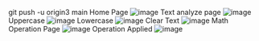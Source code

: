 git push -u origin3 main
Home Page
![image](https://user-images.githubusercontent.com/80594068/174014288-f7aab8fc-0153-4e4b-8c27-1610788fa28e.png)
Text analyze page
![image](https://user-images.githubusercontent.com/80594068/174014497-99ba7158-bd15-4e4f-ab94-31b586cd4cee.png)
Uppercase
![image](https://user-images.githubusercontent.com/80594068/174014543-b204d17b-be44-47fd-82b4-c6bef174f2ec.png)
Lowercase
![image](https://user-images.githubusercontent.com/80594068/174014589-4eba0182-5c00-4297-8965-b5c8b7dc0729.png)
Clear Text
![image](https://user-images.githubusercontent.com/80594068/174014643-f6520012-8974-4c13-b05a-9daa8be31ec0.png)
Math Operation Page
![image](https://user-images.githubusercontent.com/80594068/174014723-e1008490-62c0-4bd1-adfb-433a468cb3cc.png)
Operation Applied
![image](https://user-images.githubusercontent.com/80594068/174014793-8ab9ebf0-c5c6-4e09-9550-41de212fc49f.png)

